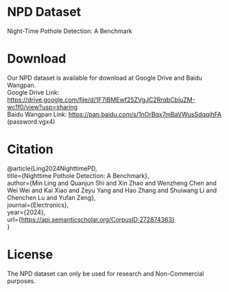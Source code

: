 # NPD Dataset
Night-Time Pothole Detection: A Benchmark
# Download
Our NPD dataset is available for download at Google Drive and Baidu Wangpan.   
Google Drive Link: https://drive.google.com/file/d/1F7IBMEwf25ZVgJC2RrqbCbiuZM-wc1f0/view?usp=sharing   
Baidu Wangpan Link: https://pan.baidu.com/s/1nOrBqx7mBaVWusSdqqihFA (password:vgx4)    

# Citation
@article{Ling2024NighttimePD,  
  title={Nighttime Pothole Detection: A Benchmark},  
  author={Min Ling and Quanjun Shi and Xin Zhao and Wenzheng Chen and Wei Wei and Kai Xiao and Zeyu Yang and Hao Zhang and Shuiwang Li and Chenchen Lu and Yufan Zeng},  
  journal={Electronics},  
  year={2024},  
  url={https://api.semanticscholar.org/CorpusID:272874363}  
}

# License
The NPD dataset can only be used for research and Non-Commercial purposes.

